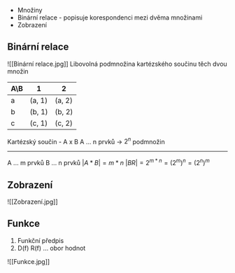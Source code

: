 - Množiny
- Binární relace - popisuje korespondenci mezi dvěma množinami
- Zobrazení
## Binární relace
![[Binární relace.jpg]]
Libovolná podmnožina kartézského součinu těch dvou množin

| A\B | 1      | 2      |
| --- | ------ | ------ |
| a   | (a, 1) | (a, 2) |
| b   | (b, 1) | (b, 2) |
| c   | (c, 1) | (c, 2) |
Kartézský součin - A x B
A ... n prvků -> $2^{n}$ podmnožin
___
A ... m prvků
B ... n prvků
$|A*B|=m*n$
$|BR|=2^{m*n}=(2^{m})^{n}=(2^{n})^{m}$
## Zobrazení
![[Zobrazení.jpg]]
## Funkce
1) Funkční předpis
2) D(f)
R(f) ... obor hodnot

![[Funkce.jpg]]
